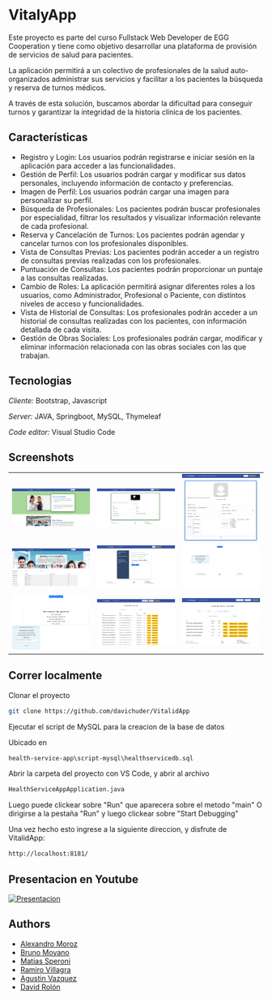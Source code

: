 
# VitalyApp
Este proyecto es parte del curso Fullstack Web Developer de EGG Cooperation y tiene como objetivo desarrollar una plataforma de provisión de servicios de salud para pacientes.

La aplicación permitirá a un colectivo de profesionales de la salud auto-organizados administrar sus servicios y facilitar a los pacientes la búsqueda y reserva de turnos médicos.

A través de esta solución, buscamos abordar la dificultad para conseguir turnos y garantizar la integridad de la historia clínica de los pacientes.

## Características

- Registro y Login: Los usuarios podrán registrarse e iniciar sesión en la aplicación para acceder a las funcionalidades.
- Gestión de Perfil: Los usuarios podrán cargar y modificar sus datos personales, incluyendo información de contacto y preferencias.
- Imagen de Perfil: Los usuarios podrán cargar una imagen para personalizar su perfil.
- Búsqueda de Profesionales: Los pacientes podrán buscar profesionales por especialidad, filtrar los resultados y visualizar información relevante de cada profesional.
- Reserva y Cancelación de Turnos: Los pacientes podrán agendar y cancelar turnos con los profesionales disponibles.
- Vista de Consultas Previas: Los pacientes podrán acceder a un registro de consultas previas realizadas con los profesionales.
- Puntuación de Consultas: Los pacientes podrán proporcionar un puntaje a las consultas realizadas.
- Cambio de Roles: La aplicación permitirá asignar diferentes roles a los usuarios, como Administrador, Profesional o Paciente, con distintos niveles de acceso y funcionalidades.
- Vista de Historial de Consultas: Los profesionales podrán acceder a un historial de consultas realizadas con los pacientes, con información detallada de cada visita.
- Gestión de Obras Sociales: Los profesionales podrán cargar, modificar y eliminar información relacionada con las obras sociales con las que trabajan.

## Tecnologias

*Cliente:* Bootstrap, Javascript

*Server:* JAVA, Springboot, MySQL, Thymeleaf

*Code editor:* Visual Studio Code

## Screenshots

|     |     |     |
| --- | --- | --- |
| ![Index](README/index.png) | ![Perfil Paciente](README/perfil.png) | ![Perfil Profesional](README/perfil2.png) |
| ![Profesionales](README/profesionales.png) | ![Reservar Turno](README/reserva_turno.png) | ![Turnos](README/turnos.png) |
| ![Historial](README/historial.png) | ![Usuarios](README/usuarios.png) | ![Obras Sociales](README/obras_sociales.png) |



## Correr localmente

Clonar el proyecto

```bash
git clone https://github.com/davichuder/VitalidApp
```

Ejecutar el script de MySQL para la creacion de la base de datos

Ubicado en 
```bash
health-service-app\script-mysql\healthservicedb.sql
```

Abrir la carpeta del proyecto con VS Code, y abrir al archivo
```bash
HealthServiceAppApplication.java
```
Luego puede clickear sobre "Run" que aparecera sobre el metodo "main"
O dirigirse a la pestaña "Run" y luego clickear sobre "Start Debugging"

Una vez hecho esto ingrese a la siguiente direccion, y disfrute de VitalidApp:
```bash
http://localhost:8181/
```
## Presentacion en Youtube

[![Presentacion](https://img.youtube.com/vi/q-ep-VNLlgA/0.jpg)](https://youtu.be/q-ep-VNLlgA)

## Authors

- [Alexandro Moroz](https://github.com/AlexandroMoroz)
- [Bruno Moyano](https://github.com/BEMP1)
- [Matias Speroni](https://github.com/MattVmx)
- [Ramiro Villagra](https://github.com/RamiroVillagra)
- [Agustin Vazquez](https://github.com/avazquez99)
- [David Rolón](https://github.com/davichuder)

